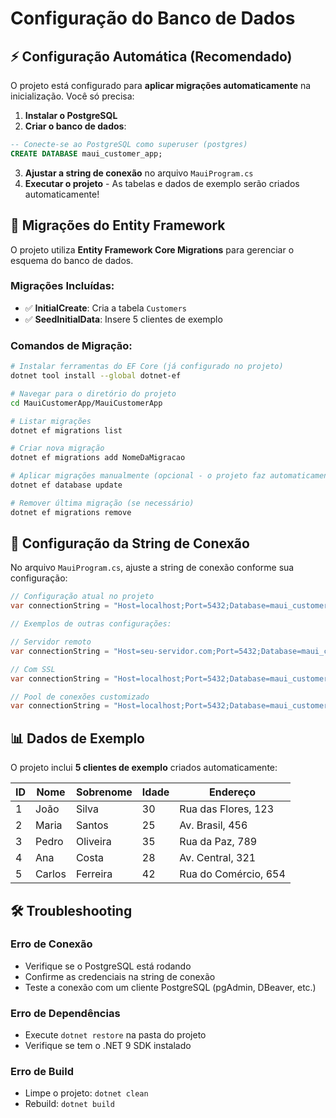 # Configuração do Banco de Dados

## ⚡ Configuração Automática (Recomendado)

O projeto está configurado para **aplicar migrações automaticamente** na inicialização. Você só precisa:

1. **Instalar o PostgreSQL**
2. **Criar o banco de dados**:

```sql
-- Conecte-se ao PostgreSQL como superuser (postgres)
CREATE DATABASE maui_customer_app;
```

3. **Ajustar a string de conexão** no arquivo `MauiProgram.cs`
4. **Executar o projeto** - As tabelas e dados de exemplo serão criados automaticamente!

## 🔧 Migrações do Entity Framework

O projeto utiliza **Entity Framework Core Migrations** para gerenciar o esquema do banco de dados.

### Migrações Incluídas:

-   ✅ **InitialCreate**: Cria a tabela `Customers`
-   ✅ **SeedInitialData**: Insere 5 clientes de exemplo

### Comandos de Migração:

```bash
# Instalar ferramentas do EF Core (já configurado no projeto)
dotnet tool install --global dotnet-ef

# Navegar para o diretório do projeto
cd MauiCustomerApp/MauiCustomerApp

# Listar migrações
dotnet ef migrations list

# Criar nova migração
dotnet ef migrations add NomeDaMigracao

# Aplicar migrações manualmente (opcional - o projeto faz automaticamente)
dotnet ef database update

# Remover última migração (se necessário)
dotnet ef migrations remove
```

## 📝 Configuração da String de Conexão

No arquivo `MauiProgram.cs`, ajuste a string de conexão conforme sua configuração:

```csharp
// Configuração atual no projeto
var connectionString = "Host=localhost;Port=5432;Database=maui_customer_app;Username=postgres;Password=postgres";

// Exemplos de outras configurações:

// Servidor remoto
var connectionString = "Host=seu-servidor.com;Port=5432;Database=maui_customer_app;Username=seu-usuario;Password=sua-senha";

// Com SSL
var connectionString = "Host=localhost;Port=5432;Database=maui_customer_app;Username=postgres;Password=postgres;SSL Mode=Require";

// Pool de conexões customizado
var connectionString = "Host=localhost;Port=5432;Database=maui_customer_app;Username=postgres;Password=postgres;Pooling=true;MinPoolSize=1;MaxPoolSize=20";
```

## 📊 Dados de Exemplo

O projeto inclui **5 clientes de exemplo** criados automaticamente:

| ID  | Nome   | Sobrenome | Idade | Endereço             |
| --- | ------ | --------- | ----- | -------------------- |
| 1   | João   | Silva     | 30    | Rua das Flores, 123  |
| 2   | Maria  | Santos    | 25    | Av. Brasil, 456      |
| 3   | Pedro  | Oliveira  | 35    | Rua da Paz, 789      |
| 4   | Ana    | Costa     | 28    | Av. Central, 321     |
| 5   | Carlos | Ferreira  | 42    | Rua do Comércio, 654 |

## 🛠️ Troubleshooting

### Erro de Conexão

-   Verifique se o PostgreSQL está rodando
-   Confirme as credenciais na string de conexão
-   Teste a conexão com um cliente PostgreSQL (pgAdmin, DBeaver, etc.)

### Erro de Dependências

-   Execute `dotnet restore` na pasta do projeto
-   Verifique se tem o .NET 9 SDK instalado

### Erro de Build

-   Limpe o projeto: `dotnet clean`
-   Rebuild: `dotnet build`

